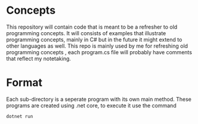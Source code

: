 # Concepts
This repository will contain code that is meant to be a refresher to old programming concepts. It will consists of examples that illustrate programming concepts, mainly in C# but in the future it might extend to other languages as well. 
This repo is mainly used by me for refreshing old programming concepts , each program.cs file will probably have comments that reflect my notetaking. 

# Format
Each sub-directory is a seperate program with its own main method. These programs are created using .net core, to execute it use the command
```
dotnet run
```
